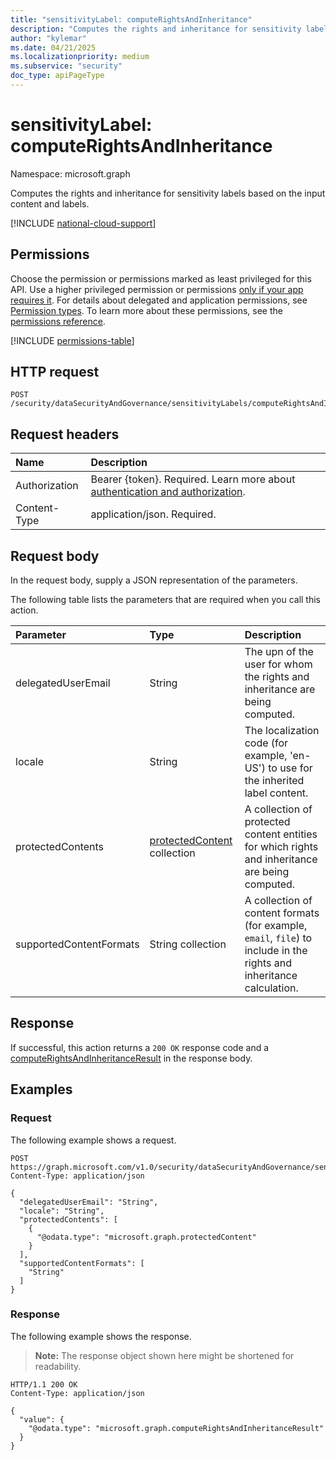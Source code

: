 ```yaml
---
title: "sensitivityLabel: computeRightsAndInheritance"
description: "Computes the rights and inheritance for sensitivity labels based on the input content and labels."
author: "kylemar"
ms.date: 04/21/2025
ms.localizationpriority: medium
ms.subservice: "security"
doc_type: apiPageType
---
```


# sensitivityLabel: computeRightsAndInheritance

Namespace: microsoft.graph

Computes the rights and inheritance for sensitivity labels based on the input content and labels.

[!INCLUDE [national-cloud-support](../../includes/global-only.md)]

## Permissions

Choose the permission or permissions marked as least privileged for this API. Use a higher privileged permission or permissions [only if your app requires it](/graph/permissions-overview#best-practices-for-using-microsoft-graph-permissions). For details about delegated and application permissions, see [Permission types](/graph/permissions-overview#permission-types). To learn more about these permissions, see the [permissions reference](/graph/permissions-reference).

<!-- {
  "blockType": "permissions",
  "name": "sensitivitylabel-computerightsandinheritance-permissions"
}
-->
[!INCLUDE [permissions-table](../includes/permissions/sensitivitylabel-computerightsandinheritance-permissions.md)]

## HTTP request

<!-- {
  "blockType": "ignored"
}
-->
``` http
POST /security/dataSecurityAndGovernance/sensitivityLabels/computeRightsAndInheritance
```

## Request headers

|Name|Description|
|:---|:---|
|Authorization|Bearer {token}. Required. Learn more about [authentication and authorization](/graph/auth/auth-concepts).|
|Content-Type|application/json. Required.|

## Request body

In the request body, supply a JSON representation of the parameters.

The following table lists the parameters that are required when you call this action.

|Parameter|Type|Description|
|:---|:---|:---|
|delegatedUserEmail|String|The upn of the user for whom the rights and inheritance are being computed.|
|locale|String|The localization code (for example, 'en-US') to use for the inherited label content.|
|protectedContents|[protectedContent](../resources/protectedcontent.md) collection|A collection of protected content entities for which rights and inheritance are being computed.|
|supportedContentFormats|String collection|A collection of content formats (for example, `email`, `file`) to include in the rights and inheritance calculation.|

## Response

If successful, this action returns a `200 OK` response code and a [computeRightsAndInheritanceResult](../resources/computerightsandinheritanceresult.md) in the response body.

## Examples

### Request

The following example shows a request.
<!-- {
  "blockType": "request",
  "name": "sensitivitylabelthis.computerightsandinheritance"
}
-->
``` http
POST https://graph.microsoft.com/v1.0/security/dataSecurityAndGovernance/sensitivityLabels/computeRightsAndInheritance
Content-Type: application/json

{
  "delegatedUserEmail": "String",
  "locale": "String",
  "protectedContents": [
    {
      "@odata.type": "microsoft.graph.protectedContent"
    }
  ],
  "supportedContentFormats": [
    "String"
  ]
}
```

### Response

The following example shows the response.
>**Note:** The response object shown here might be shortened for readability.
<!-- {
  "blockType": "response",
  "truncated": true,
  "@odata.type": "microsoft.graph.computeRightsAndInheritanceResult"
}
-->
``` http
HTTP/1.1 200 OK
Content-Type: application/json

{
  "value": {
    "@odata.type": "microsoft.graph.computeRightsAndInheritanceResult"
  }
}
```
